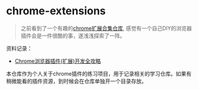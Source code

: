 # chrome-extensions
> 之前看到了一个有趣的[chrome扩展合集仓库](https://github.com/zhaoolee/ChromeAppHeroes), 感觉有一个自己DIY的浏览器插件会是一件很酷的事，遂浅浅探索了一阵。

资料记录：
- [Chrome浏览器插件(扩展)开发全攻略](https://www.xjx100.cn/news/757804.html?action=onClick)

本仓库作为个人关于chrome插件的练习项目，用于记录相关的学习仓库。如果有稍微能看的插件资源，到时候会在仓库单独开一个目录存放。


